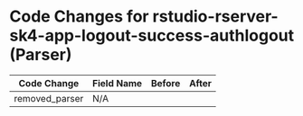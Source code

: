 # Code Changes for rstudio-rserver-sk4-app-logout-success-authlogout (Parser)

| Code Change | Field Name | Before | After |
|-------------|------------|--------|-------|
| removed_parser | N/A |  |  |